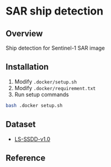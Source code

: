 # SAR ship detection

## Overview

Ship detection for Sentinel-1 SAR image


## Installation

1. Modify `.docker/setup.sh`
2. Modify `.docker/requirement.txt`
3. Run setup commands
```bash
bash .docker setup.sh
```

## Dataset
- [LS-SSDD-v1.0](https://github.com/TianwenZhang0825/LS-SSDD-v1.0-OPEN)

## Reference
